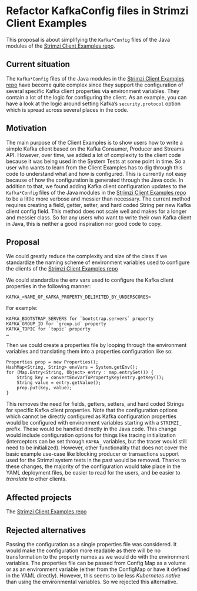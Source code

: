 # Refactor KafkaConfig files in Strimzi Client Examples

This proposal is about simplifying the `Kafka*Config` files of the Java modules of the [Strimzi Client Examples repo](https://github.com/strimzi/client-examples).

## Current situation

The `Kafka*Config` files of the Java modules in the [Strimzi Client Examples repo](https://github.com/strimzi/client-examples) have become quite complex since they support the configuration of several specific Kafka client properties via environment variables.
They contain a lot of the logic for configuring the client. 
As an example, you can have a look at the logic around setting Kafka’s `security.protocol` option which is spread across several places in the code.

## Motivation

The main purpose of the Client Examples is to show users how to write a simple Kafka client based on the Kafka Consumer, Producer and Streams API. 
However, over time, we added a lot of complexity to the client code because it was being used in the System Tests at some point in time. 
So a user who wants to learn from the Client Examples has to dig through this code to understand what and how is configured. 
This is currently not easy because of how the configuration is generated through the Java code.
In addition to that, we found adding Kafka client configuration updates to the `Kafka*Config` files of the Java modules in the [Strimzi Client Examples repo](https://github.com/strimzi/client-examples) to be a little more verbose and messier than necessary.
The current method requires creating a field, getter, setter, and hard coded String per new Kafka client config field. 
This method does not scale well and makes for a longer and messier class. 
So for any users who want to write their own Kafka client in Java, this is neither a good inspiration nor good code to copy.

## Proposal

We could greatly reduce the complexity and size of the class if we standardize the naming scheme of environment variables used to configure the clients of the [Strimzi Client Examples repo](https://github.com/strimzi/client-examples)

We could standardize the env vars used to configure the Kafka client properties in the following manner:
```
KAFKA_<NAME_OF_KAFKA_PROPERTY_DELIMITED_BY_UNDERSCORES>
```
For example:
```
KAFKA_BOOTSTRAP_SERVERS for `bootstrap.servers` property
KAFKA_GROUP_ID for `group.id` property
KAFKA_TOPIC for `topic` property
…
```
Then we could create a properties file by looping through the environment variables and translating them into a properties configuration like so:
```
Properties prop = new Properties();
HashMap<String, String> envVars = System.getEnv();
for (Map.Entry<String, Object> entry : map.entrySet()) {
    String key = convertEnvVarToPropertyKey(entry.getKey());
    String value = entry.getValue();
    prop.put(key, value);
}
```
This removes the need for fields, getters, setters, and hard coded Strings for specific Kafka client properties.
Note that the configuration options which cannot be directly configured as Kafka configuration properties would be configured with environment variables starting with a `STRIMZI_` prefix.
These would be handled directly in the Java code. 
This change would include configuration options for things like tracing initialization (interceptors can be set through `KAFKA_` variables, but the tracer would still need to be initialized).
However, other functionality that does not cover the basic example use-case like blocking producer or transactions support used for the Strimzi system tests in the past would be removed.
Thanks to these changes, the majority of the configuration would take place in the YAML deployment files, be easier to read for the users, and be easier to _translate_ to other clients.

## Affected projects

The [Strimzi Client Examples repo](https://github.com/strimzi/client-examples)

## Rejected alternatives

Passing the configuration as a single properties file was considered. 
It would make the configuration more readable as there will be no transformation to the property names as we would do with the environment variables. 
The properties file can be passed from Config Map as a volume or as an environment variable (either from the ConfigMap or have it defined in the YAML directly). 
However, this seems to be less _Kubernetes native_ than using the environmental variables. So we rejected this alternative.


